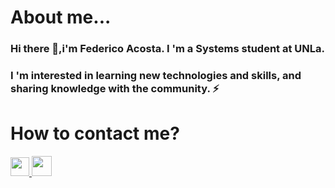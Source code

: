 # About me...
### Hi there 👋,i'm Federico Acosta. I 'm a Systems student at UNLa.
### I 'm interested in learning new technologies and skills, and sharing knowledge with the community. ⚡

# How to contact me?
<a href='https://www.instagram.com/7ucum/'><img src='https://logodownload.org/wp-content/uploads/2017/04/instagram-logo.png' width='30px'/> <a href='https://www.linkedin.com/in/federico-acosta-052716205/'><img src='https://img1.freepng.es/20180610/pax/kisspng-linkedin-corporation-social-media-logo-business-ca-hastings-county-5b1d59c67cea33.1381192015286501825117.jpg' width='32px'/> 




<!--
**FedeOA/FedeOA** is a ✨ _special_ ✨ repository because its `README.md` (this file) appears on your GitHub profile.

Here are some ideas to get you started:

- 🔭 I’m currently working on ...
- 🌱 I’m currently learning ...
- 👯 I’m looking to collaborate on ...
- 🤔 I’m looking for help with ...
- 💬 Ask me about ...
- 📫 How to reach me: ...
- 😄 Pronouns: ...
- ⚡ Fun fact: ...
-->
